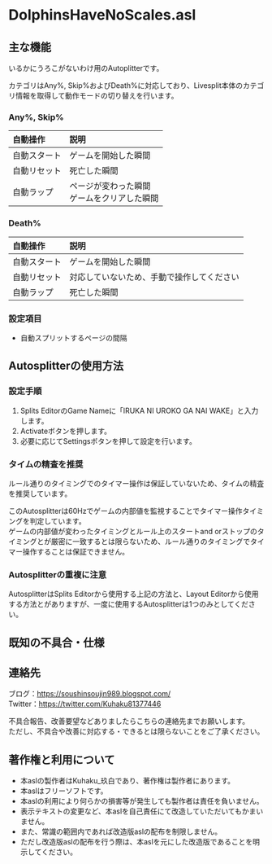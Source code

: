 # DolphinsHaveNoScales.asl


## 主な機能
いるかにうろこがないわけ用のAutoplitterです。

カテゴリはAny%, Skip%およびDeath%に対応しており、Livesplit本体のカテゴリ情報を取得して動作モードの切り替えを行います。

### Any%, Skip%
|自動操作|説明|
|:--|:--|
|自動スタート|ゲームを開始した瞬間|
|自動リセット|死亡した瞬間|
|自動ラップ|ページが変わった瞬間<br>ゲームをクリアした瞬間|

### Death%
|自動操作|説明|
|:--|:--|
|自動スタート|ゲームを開始した瞬間|
|自動リセット|対応していないため、手動で操作してください|
|自動ラップ|死亡した瞬間|

### 設定項目
- 自動スプリットするページの間隔


## Autosplitterの使用方法

### 設定手順
1. Splits EditorのGame Nameに「IRUKA NI UROKO GA NAI WAKE」と入力します。
1. Activateボタンを押します。
1. 必要に応じてSettingsボタンを押して設定を行います。

### タイムの精査を推奨
ルール通りのタイミングでのタイマー操作は保証していないため、タイムの精査を推奨しています。

このAutosplitterは60Hzでゲームの内部値を監視することでタイマー操作タイミングを判定しています。<br>
ゲームの内部値が変わったタイミングとルール上のスタートand orストップのタイミングとが厳密に一致するとは限らないため、ルール通りのタイミングでタイマー操作することは保証できません。

### Autosplitterの重複に注意
AutosplitterはSplits Editorから使用する上記の方法と、Layout Editorから使用する方法とがありますが、一度に使用するAutosplitterは1つのみとしてください。


## 既知の不具合・仕様


## 連絡先
ブログ：https://soushinsoujin989.blogspot.com/ <br>
Twitter：https://twitter.com/Kuhaku81377446

不具合報告、改善要望などありましたらこちらの連絡先までお願いします。<br>
ただし、不具合や改善に対応する・できるとは限らないことをご了承ください。


## 著作権と利用について
- 本aslの製作者はKuhaku_玖白であり、著作権は製作者にあります。
- 本aslはフリーソフトです。
- 本aslの利用により何らかの損害等が発生しても製作者は責任を負いません。
- 表示テキストの変更など、本aslを自己責任にて改造していただいてもかまいません。
- また、常識の範囲内であれば改造版aslの配布を制限しません。
- ただし改造版aslの配布を行う際は、本aslを元にした改造版であることを明示してください。
